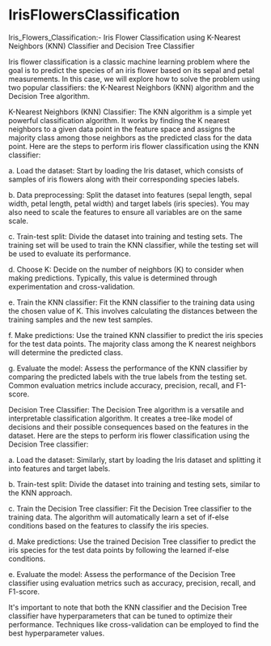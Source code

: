 # IrisFlowersClassification
Iris_Flowers_Classification:-
Iris Flower Classification using K-Nearest Neighbors (KNN) Classifier and Decision Tree Classifier

Iris flower classification is a classic machine learning problem where the goal is to predict the species of an iris flower based on its sepal and petal measurements. In this case, we will explore how to solve the problem using two popular classifiers: the K-Nearest Neighbors (KNN) algorithm and the Decision Tree algorithm.

K-Nearest Neighbors (KNN) Classifier:
The KNN algorithm is a simple yet powerful classification algorithm. It works by finding the K nearest neighbors to a given data point in the feature space and assigns the majority class among those neighbors as the predicted class for the data point.
Here are the steps to perform iris flower classification using the KNN classifier:

a. Load the dataset: Start by loading the Iris dataset, which consists of samples of iris flowers along with their corresponding species labels.

b. Data preprocessing: Split the dataset into features (sepal length, sepal width, petal length, petal width) and target labels (iris species). You may also need to scale the features to ensure all variables are on the same scale.

c. Train-test split: Divide the dataset into training and testing sets. The training set will be used to train the KNN classifier, while the testing set will be used to evaluate its performance.

d. Choose K: Decide on the number of neighbors (K) to consider when making predictions. Typically, this value is determined through experimentation and cross-validation.

e. Train the KNN classifier: Fit the KNN classifier to the training data using the chosen value of K. This involves calculating the distances between the training samples and the new test samples.

f. Make predictions: Use the trained KNN classifier to predict the iris species for the test data points. The majority class among the K nearest neighbors will determine the predicted class.

g. Evaluate the model: Assess the performance of the KNN classifier by comparing the predicted labels with the true labels from the testing set. Common evaluation metrics include accuracy, precision, recall, and F1-score.

Decision Tree Classifier:
The Decision Tree algorithm is a versatile and interpretable classification algorithm. It creates a tree-like model of decisions and their possible consequences based on the features in the dataset.
Here are the steps to perform iris flower classification using the Decision Tree classifier:

a. Load the dataset: Similarly, start by loading the Iris dataset and splitting it into features and target labels.

b. Train-test split: Divide the dataset into training and testing sets, similar to the KNN approach.

c. Train the Decision Tree classifier: Fit the Decision Tree classifier to the training data. The algorithm will automatically learn a set of if-else conditions based on the features to classify the iris species.

d. Make predictions: Use the trained Decision Tree classifier to predict the iris species for the test data points by following the learned if-else conditions.

e. Evaluate the model: Assess the performance of the Decision Tree classifier using evaluation metrics such as accuracy, precision, recall, and F1-score.

It's important to note that both the KNN classifier and the Decision Tree classifier have hyperparameters that can be tuned to optimize their performance. Techniques like cross-validation can be employed to find the best hyperparameter values.








